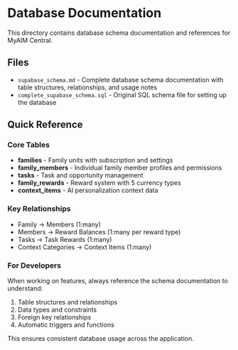 # Database Documentation

This directory contains database schema documentation and references for MyAIM Central.

## Files

- `supabase_schema.md` - Complete database schema documentation with table structures, relationships, and usage notes
- `complete_supabase_schema.sql` - Original SQL schema file for setting up the database

## Quick Reference

### Core Tables
- **families** - Family units with subscription and settings
- **family_members** - Individual family member profiles and permissions
- **tasks** - Task and opportunity management
- **family_rewards** - Reward system with 5 currency types
- **context_items** - AI personalization context data

### Key Relationships
- Family → Members (1:many)
- Members → Reward Balances (1:many per reward type)
- Tasks → Task Rewards (1:many)
- Context Categories → Context Items (1:many)

### For Developers

When working on features, always reference the schema documentation to understand:
1. Table structures and relationships
2. Data types and constraints
3. Foreign key relationships
4. Automatic triggers and functions

This ensures consistent database usage across the application.